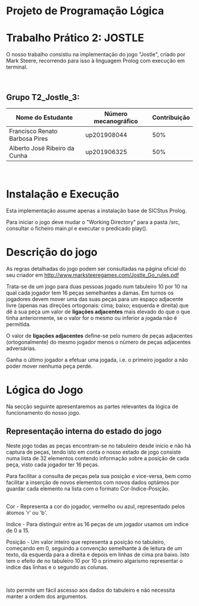 # Projeto de Programação Lógica

# Trabalho Prático 2: JOSTLE

O nosso trabalho consistiu na implementação do jogo "Jostle", criado por Mark Steere, recorrendo para isso à linguagem Prolog com execução em terminal.

<br>

## Grupo T2_Jostle_3:
|Nome do Estudante| Número mecanográfico|Contribuição|
|----|----|----|
|Francisco Renato Barbosa Pires| up201908044|50%|
|Alberto José Ribeiro da Cunha| up201906325 |50%|

<br>

# Instalação e Execução

Esta implementação assume apenas a instalação base de SICStus Prolog.

Para iniciar o jogo deve mudar o "Working Directory" para a pasta /src, consultar o ficheiro main.pl e executar o predicado play().

# Descrição do jogo

As regras detalhadas do jogo podem ser consultadas na página oficial do seu criador em http://www.marksteeregames.com/Jostle_Go_rules.pdf

Trata-se de um jogo para duas pessoas jogado num tabuleiro 10 por 10 na qual cada jogador tem 16 peças semelhantes a damas. Em turnos os jogadores devem mover uma das suas peças para um espaço adjacente livre (apenas nas direções ortogonais: cima; baixo; esquerda e direita) que dê á sua peça um valor de **ligações adjacentes** mais elevado do que o que tinha anteriormente, se o valor for o mesmo ou inferior a jogada não é permitida.

O valor de **ligações adjacentes** define-se pelo numero de peças adjacentes (ortogonalmente) do mesmo jogador menos o número de peças adjacentes adversárias.

Ganha o último jogador a efetuar uma jogada, i.e. o primeiro jogador a não poder mover nenhuma peça perde.

# Lógica do Jogo

Na secção seguinte apresentaremos as partes relevantes da lógica de funcionamento do nosso jogo.

## Representação interna do estado do jogo

Neste jogo todas as peças encontram-se no tabuleiro desde inicio e não há captura de peças, tendo isto em conta o nosso estado de jogo consiste numa lista de 32 elementos contendo informação sobre a posição de cada peça, visto cada jogador ter 16 peças.

Para facilitar a consulta de peças pela sua posição e vice-versa, bem como facilitar a inserção de novos elementos com novos dados optámos por guardar cada elemento na lista com o formato Cor-Indice-Posição.

<br>
Cor - Representa a cor do jogador, vermelho ou azul, representado pelos átomos 'r' ou 'b'.

Indice - Para distinguir entre as 16 peças de um jogador usamos um indice de 0 a 15.

Posição - Um valor inteiro que representa a posição no tabuleiro, começando em 0, seguindo a convenção semelhante à de leitura de um texto, da esquerda para a direita e depois em linhas de cima pra baixo. Isto tem o efeito de no tabuleiro 10 por 10 o primeiro algarismo representar o indice das linhas e o segundo as colunas.

<br>

Isto permite um fácil ascesso aos dados do tabuleiro e não necessita manter a ordem dos argumentos.

